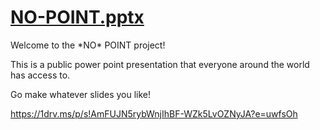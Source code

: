 # [NO-POINT.pptx](https://1drv.ms/p/s!AmFUJN5rybWnjIhBF-WZk5LvOZNyJA?e=uwfsOh)

Welcome to the \*NO\* POINT project! 

This is a public power point presentation that everyone around the world has access to. 

Go make whatever slides you like! 

https://1drv.ms/p/s!AmFUJN5rybWnjIhBF-WZk5LvOZNyJA?e=uwfsOh
